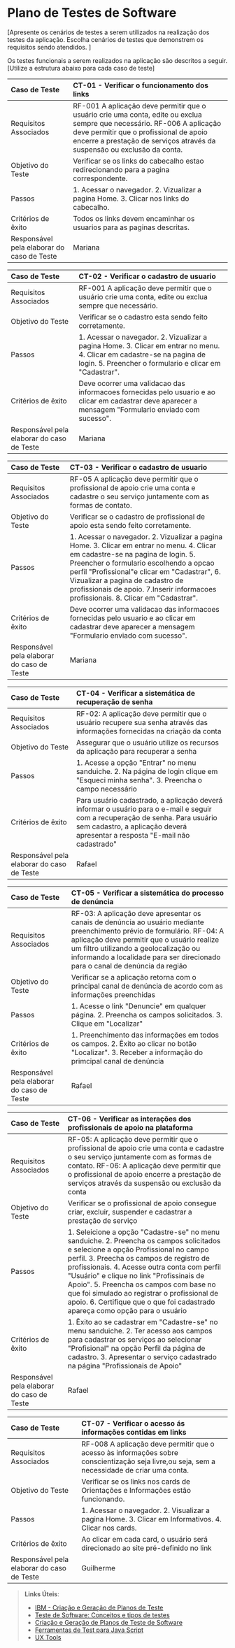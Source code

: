 # Plano de Testes de Software

[Apresente os cenários de testes a serem utilizados na realização dos testes da aplicação. Escolha cenários de testes que demonstrem os requisitos sendo atendidos. ]

Os testes funcionais a serem realizados na aplicação são descritos a seguir. [Utilize a estrutura abaixo para cada caso de teste]

|Caso de Teste    | CT-01 - Verificar o funcionamento dos links |
|:---|:---|
| Requisitos Associados | RF-001 A aplicação deve permitir que o usuário crie uma conta,	edite ou exclua sempre	que necessário. RF-006 A aplicação deve permitir que o	profissional de apoio encerre a	prestação de serviços através	da suspensão ou exclusão da	conta.
| Objetivo do Teste | Verificar se os links do cabecalho estao redirecionando para a pagina correspondente. |
| Passos | 1. Acessar o navegador. 2. Vizualizar a pagina Home. 3. Clicar nos links do cabecalho. |
| Critérios de êxito | Todos os links devem encaminhar os usuarios para as paginas descritas.  |
| Responsável pela elaborar do caso de Teste | Mariana |



|Caso de Teste    | CT-02 - Verificar o cadastro de usuario |
|:---|:---|
| Requisitos Associados | RF-001 A aplicação deve permitir que o usuário crie uma conta,	edite ou exclua sempre	que necessário.
| Objetivo do Teste | Verificar se o cadastro esta sendo feito corretamente. |
| Passos | 1. Acessar o navegador. 2. Vizualizar a pagina Home. 3. Clicar em entrar no menu. 4. Clicar em cadastre-se na pagina de login. 5. Preencher o formulario e clicar em "Cadastrar".|
| Critérios de êxito | Deve ocorrer uma validacao das informacoes fornecidas pelo usuario e ao clicar em cadastrar deve aparecer a mensagem "Formulario enviado com sucesso".  |
| Responsável pela elaborar do caso de Teste | Mariana |


|Caso de Teste    | CT-03 - Verificar o cadastro de usuario |
|:---|:---|
| Requisitos Associados | RF-05	A aplicação deve permitir que o	profissional de apoio crie uma conta e cadastre o seu serviço	juntamente com as formas de contato.
| Objetivo do Teste | Verificar se o cadastro de profissional de apoio esta sendo feito corretamente. |
| Passos | 1. Acessar o navegador. 2. Vizualizar a pagina Home. 3. Clicar em entrar no menu. 4. Clicar em cadastre-se na pagina de login. 5. Preencher o formulario escolhendo a opcao perfil "Profissional"e clicar em "Cadastrar", 6. Vizualizar a pagina de cadastro de profissionais de apoio. 7.Inserir informacoes profissionais. 8. Clicar em "Cadastrar".|
| Critérios de êxito | Deve ocorrer uma validacao das informacoes fornecidas pelo usuario e ao clicar em cadastrar deve aparecer a mensagem "Formulario enviado com sucesso".  |
| Responsável pela elaborar do caso de Teste | Mariana |

|Caso de Teste    | CT-04 - Verificar a sistemática de recuperação de senha |
|:---|:---|
| Requisitos Associados | RF-02: A aplicação deve permitir que o usuário recupere sua senha através das informações fornecidas na criação da conta
| Objetivo do Teste | Assegurar que o usuário utilize os recursos da aplicação para recuperar a senha |
| Passos | 1. Acesse a opção "Entrar" no menu sanduiche. 2. Na página de login clique em "Esqueci minha senha". 3. Preencha o campo necessário|
| Critérios de êxito | Para usuário cadastrado, a aplicação deverá informar o usuário para o e-mail e seguir com a recuperação de senha. Para usuário sem cadastro, a aplicação deverá apresentar a resposta "E-mail não cadastrado" |
| Responsável pela elaborar do caso de Teste | Rafael |

|Caso de Teste    | CT-05 - Verificar a sistemática do processo de denúncia |
|:---|:---|
| Requisitos Associados | RF-03: A aplicação deve apresentar os canais de denúncia ao usuário mediante preenchimento prévio de formulário. RF-04: A aplicação deve permitir que o usuário realize um filtro utilizando a geolocalização ou informando a localidade para ser direcionado para o canal de denúncia da região |
| Objetivo do Teste | Verificar se a aplicação retorna com o principal canal de denúncia de acordo com as informações preenchidas |
| Passos  | 1. Acesse o link "Denuncie" em qualquer página. 2. Preencha os campos solicitados. 3. Clique em "Localizar"
| Critérios de êxito | 1. Preenchimento das informações em todos os campos. 2. Êxito ao clicar no botão "Localizar". 3. Receber a informação do primcipal canal de denúncia  |
| Responsável pela elaborar do caso de Teste | Rafael |

|Caso de Teste    | CT-06 - Verificar as interações dos profissionais de apoio na plataforma |
|:---|:---|
| Requisitos Associados | RF-05: A aplicação deve permitir que o profissional de apoio crie uma conta e cadastre o seu serviço juntamente com as formas de contato. RF-06: A aplicação deve permitir que o profissional de apoio encerre a prestação de serviços através da suspensão ou exclusão da conta |
| Objetivo do Teste | Verificar se o profissional de apoio consegue criar, excluir, suspender e cadastrar a prestação de serviço |
| Passos  | 1. Seleicione a opção "Cadastre-se" no menu sanduiche. 2. Preencha os campos solicitados e selecione a opção Profissional no campo perfil. 3. Preecha os campos de registro de profissionais. 4. Acesse outra conta com perfil "Usuário" e clique no link "Profissinais de Apoio". 5. Preencha os campos com base no que foi simulado ao registrar o profissional de apoio. 6. Certifique que o que foi cadastrado apareça como opção para o usuário |
| Critérios de êxito | 1. Êxito ao se cadastrar em "Cadastre-se" no menu sanduiche. 2. Ter acesso aos campos para cadastrar os serviços ao selecionar "Profisional" na opção Perfil da página de cadastro. 3. Apresentar o serviço cadastrado na página "Profissionais de Apoio" |
| Responsável pela elaborar do caso de Teste | Rafael |

|Caso de Teste    | CT-07 - Verificar o acesso ás informações contidas em links |
|:---|:---|
| Requisitos Associados | RF-008 A aplicação deve permitir que o acesso às informações sobre conscientização seja livre,ou seja, sem a necessidade de criar uma conta.
| Objetivo do Teste | Verificar se os links nos cards de Orientações e Informações estão funcionando. |
| Passos | 1. Acessar o navegador. 2. Visualizar a pagina Home. 3. Clicar em Informativos. 4. Clicar nos cards.|
| Critérios de êxito | Ao clicar em cada card, o usuário será direcionado ao site pré-definido no link |
| Responsável pela elaborar do caso de Teste | Guilherme |



> **Links Úteis**:
> - [IBM - Criação e Geração de Planos de Teste](https://www.ibm.com/developerworks/br/local/rational/criacao_geracao_planos_testes_software/index.html)
> -  [Teste de Software: Conceitos e tipos de testes](https://blog.onedaytesting.com.br/teste-de-software/)
> - [Criação e Geração de Planos de Teste de Software](https://www.ibm.com/developerworks/br/local/rational/criacao_geracao_planos_testes_software/index.html)
> - [Ferramentas de Test para Java Script](https://geekflare.com/javascript-unit-testing/)
> - [UX Tools](https://uxdesign.cc/ux-user-research-and-user-testing-tools-2d339d379dc7)
